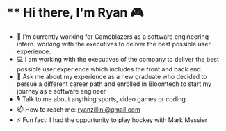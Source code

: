 #  **    Hi there, I'm Ryan 🎮

- 🔭 I’m currently working for Gameblazers as a software engineering intern. working with the executives to deliver the best possible user experience.
- 💻 I am working with the executives of the company to deliver the best possible user experience which includes the front and back end.
- 💬 Ask me about my experience as a new graduate who decided to persue a different career path and enrolled in Bloomtech to start my journey as a software engineer
- 🎙️ Talk to me about anything sports, video games or coding
- 📫 How to reach me: ryanzillini@gmail.com
- ⚡ Fun fact: I had the oppurtunity to play hockey with Mark Messier


